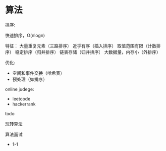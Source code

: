 
# 算法

排序:

快速排序，O(nlogn)

特征：
 大量重复元素（三路排序）
 近乎有序（插入排序）
 取值范围有限（计数排序）
 稳定排序（归并排序）
 链表存储（归并排序）
 大数据量，内存小（外排序）

优化:

- 空间和事件交换（哈希表）
- 预处理（如排序）

online judege:

- leetcode
- hackerrank

todo

玩转算法

算法面试
- 1-1